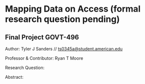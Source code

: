 # Mapping Data on Access (formal research question pending)
## Final Project GOVT-496
Author: Tyler J Sanders // ts0345a@student.american.edu

Professor & Contributor: Ryan T Moore 

Research Question: 

Abstract: 






